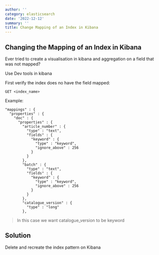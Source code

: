 ```yaml
---
author: ''
category: elasticsearch
date: '2022-12-12'
summary: ''
title: Change Mapping of an Index in Kibana
---
```


## Changing the Mapping of an Index in Kibana

Ever tried to create a visualisation in kibana and aggregation on a field that was not mapped?

Use Dev tools in kibana

First verify the index does no have the field mapped:

    GET <index_name>

Example:

    "mappings" : {
      "properties" : {
        "doc" : {
          "properties" : {
            "article_number" : {
              "type" : "text",
              "fields" : {
                "keyword" : {
                  "type" : "keyword",
                  "ignore_above" : 256
                }
              }
            },
            "batch" : {
              "type" : "text",
              "fields" : {
                "keyword" : {
                  "type" : "keyword",
                  "ignore_above" : 256
                }
              }
            },
            "catalogue_version" : {
              "type" : "long"
            },

> In this case we want catalogue_version to be keyword
## Solution

Delete and recreate the index pattern on Kibana


